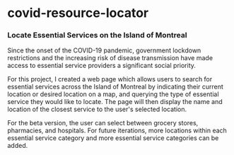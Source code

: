 # covid-resource-locator

### Locate Essential Services on the Island of Montreal

Since the onset of the COVID-19 pandemic, government lockdown restrictions and the increasing risk of disease transmission have made access to essential service providers a significant social priority. 

For this project, I created a web page which allows users to search for essential services across the Island of Montreal by indicating their current location or desired location on a map, and querying the type of essential service they would like to locate. The page will then display the name and location of the closest service to the user's selected location. 

For the beta version, the user can select between grocery stores, pharmacies, and hospitals. For future iterations, more locations within each essential service category and more essential service categories can be added. 
